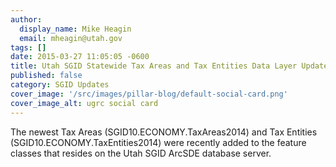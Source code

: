 ```yaml
---
author:
  display_name: Mike Heagin
  email: mheagin@utah.gov
tags: []
date: 2015-03-27 11:05:05 -0600
title: Utah SGID Statewide Tax Areas and Tax Entities Data Layer Updates
published: false
category: SGID Updates
cover_image: '/src/images/pillar-blog/default-social-card.png'
cover_image_alt: ugrc social card
---
```


The newest Tax Areas (SGID10.ECONOMY.TaxAreas2014) and Tax Entities (SGID10.ECONOMY.TaxEntities2014) were recently added to the feature classes that resides on the Utah SGID ArcSDE database server.
